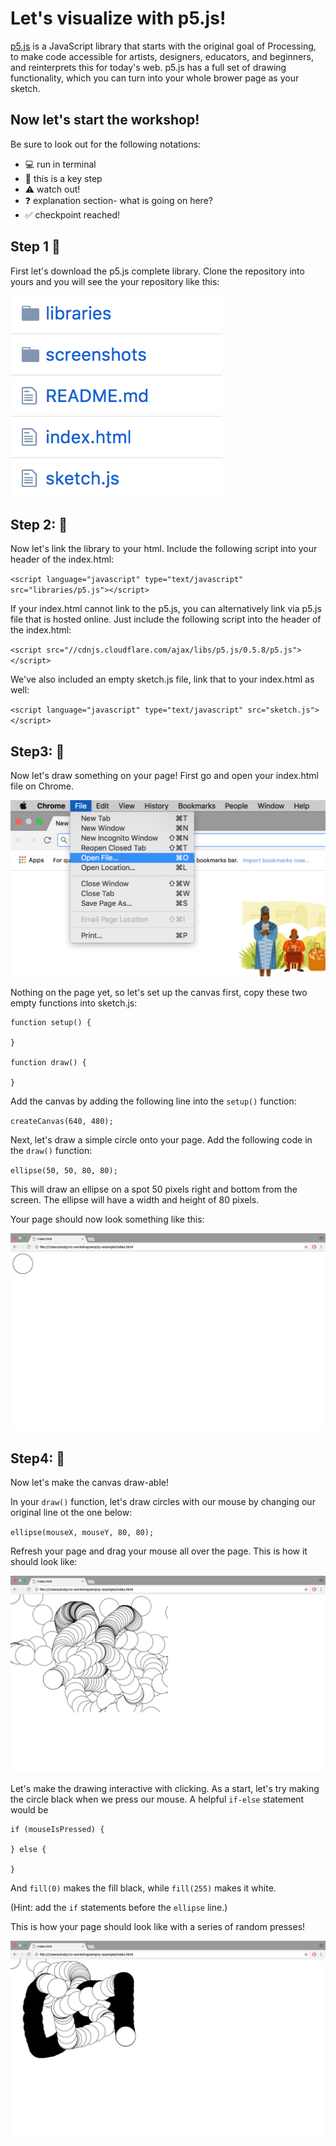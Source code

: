 # Let's visualize with p5.js!

[p5.js](https://p5js.org/) is a JavaScript library that starts with the original goal of Processing, to make code accessible for artists, designers, educators, and beginners, and reinterprets this for today's web. p5.js has a full set of drawing functionality, which you can turn into your whole brower page as your sketch.


## Now let's start the workshop!
Be sure to look out for the following notations:
* :computer: run in terminal
* :rocket: this is a key step
* :warning: watch out!
* :question: explanation section- what is going on here?
* :white_check_mark: checkpoint reached!

## Step 1 :rocket:
First let's download the p5.js complete library. Clone the repository into yours and you will see the your repository like this:

![screenshot1](/screenshots/screenshot1.png)

## Step 2: :rocket:
Now let's link the library to your html.
Include the following script into your header of the index.html:

`<script language="javascript" type="text/javascript" src="libraries/p5.js"></script>`

If your index.html cannot link to the p5.js, you can alternatively link via p5.js file that is hosted online. Just include the following script into the header of the index.html:

`<script src="//cdnjs.cloudflare.com/ajax/libs/p5.js/0.5.8/p5.js"></script>`

We've also included an empty sketch.js file, link that to your index.html as well:

`<script language="javascript" type="text/javascript" src="sketch.js"></script>`

## Step3: :rocket:
Now let's draw something on your page! First go and open your index.html file on Chrome.

![screenshot2](/screenshots/screenshot2.png)

Nothing on the page yet, so let's set up the canvas first, copy these two empty functions into sketch.js:

```
function setup() {

}

function draw() {

}
```

Add the canvas by adding the following line into the `setup()` function:

`createCanvas(640, 480);`

Next, let's draw a simple circle onto your page. Add the following code in the `draw()` function:

`ellipse(50, 50, 80, 80);`

This will draw an ellipse on a spot 50 pixels right and bottom from the screen. The ellipse will have a width and height of 80 pixels.

Your page should now look something like this:

![screenshot3](/screenshots/screenshot3.png)

## Step4: :rocket:
Now let's make the canvas draw-able!

In your `draw()` function, let's draw circles with our mouse by changing our original line ot the one below:

`ellipse(mouseX, mouseY, 80, 80);`

Refresh your page and drag your mouse all over the page. This is how it should look like:

![screenshot4](/screenshots/screenshot4.png)


Let's make the drawing interactive with clicking. As a start, let's try making the circle black when we press our mouse. A helpful `if-else` statement would be

```
if (mouseIsPressed) {

} else {

}
```

And `fill(0)` makes the fill black, while `fill(255)` makes it white.

(Hint: add the `if` statements before the `ellipse` line.)

This is how your page should look like with a series of random presses!

![screenshot5](/screenshots/screenshot5.png)
